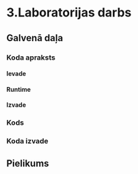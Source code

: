 # 3.Laboratorijas darbs

## Galvenā daļa


### Koda apraksts 

#### Ievade

#### Runtime

#### Izvade
 
 
### Kods

### Koda izvade


## Pielikums
